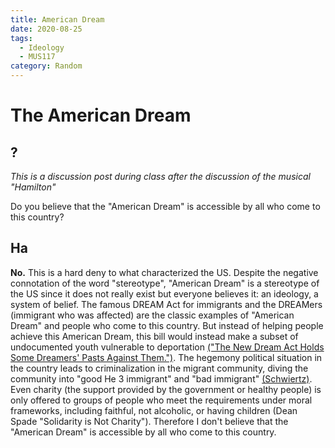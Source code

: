 ```yaml
---
title: American Dream
date: 2020-08-25
tags:
  - Ideology
  - MUS117
category: Random
---
```


# The American Dream

## ? 

*This is a discussion post during class after the discussion of the musical "Hamilton"*

Do you believe that the "American Dream" is accessible by all who come to this country?

## Ha

**No.**
This is a hard deny to what characterized the US.
Despite the negative connotation of the word "stereotype",
"American Dream" is a stereotype of the US since it does not really exist but everyone believes it:
an ideology, a system of belief.
The famous DREAM Act for immigrants and the DREAMers (immigrant who was affected) are the classic examples of "American Dream" and people who come to this country.
But instead of helping people achieve this American Dream, this bill would instead make a subset of undocumented youth vulnerable to deportation
[("The New Dream Act Holds Some Dreamers' Pasts Against Them.")](https://www.themarshallproject.org/2019/06/17/the-new-dream-act-holds-some-dreamers-pasts-against-them).
The hegemony political situation in the country leads to criminalization in the migrant community,
diving the community into "good He 3 immigrant" and "bad immigrant"
[(Schwiertz)](https://www.researchgate.net/publication/304718039_Transformations_of_the_undocumented_youth_movement_and_radical_egalitarian_citizenship).
Even charity (the support provided by the government or healthy people) is only offered to groups of people who meet the requirements under moral frameworks, including faithful, not alcoholic, or having children (Dean Spade "Solidarity is Not Charity").
Therefore I don't believe that the "American Dream" is accessible by all who come to this country.
